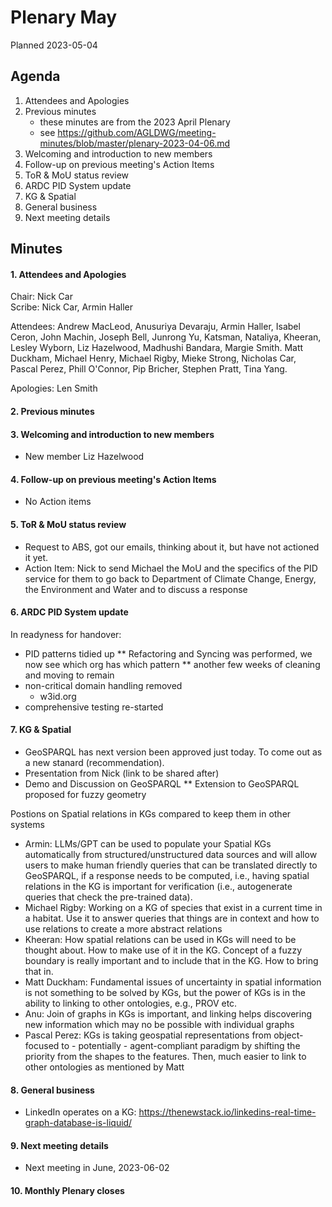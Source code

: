 # Plenary May

Planned 2023-05-04

## Agenda

1. Attendees and Apologies
2. Previous minutes
    * these minutes are from the 2023 April Plenary
    * see <https://github.com/AGLDWG/meeting-minutes/blob/master/plenary-2023-04-06.md>
3. Welcoming and introduction to new members
4. Follow-up on previous meeting's Action Items
5. ToR & MoU status review
6. ARDC PID System update
7. KG & Spatial
9. General business 
10. Next meeting details

## Minutes
#### 1. Attendees and Apologies

Chair: Nick Car  
Scribe: Nick Car, Armin Haller

Attendees: Andrew MacLeod, Anusuriya Devaraju, Armin Haller, Isabel Ceron, John Machin, Joseph Bell, Junrong Yu, Katsman, Nataliya, Kheeran, Lesley Wyborn, Liz Hazelwood, Madhushi Bandara, Margie Smith. Matt Duckham, Michael Henry, Michael Rigby, Mieke Strong, Nicholas Car, Pascal Perez, Phill O'Connor, Pip Bricher, Stephen Pratt, Tina Yang.

Apologies: Len Smith

#### 2. Previous minutes
#### 3. Welcoming and introduction to new members

- New member Liz Hazelwood

#### 4. Follow-up on previous meeting's Action Items

- No Action items

#### 5. ToR & MoU status review

* Request to ABS, got our emails, thinking about it, but have not actioned it yet.
* Action Item: Nick to send Michael the MoU and the specifics of the PID service for them to go back to Department of Climate Change, Energy, the Environment and Water and to discuss a response

#### 6. ARDC PID System update

In readyness for handover:

* PID patterns tidied up
** Refactoring and Syncing was performed, we now see which org has which pattern
** another few weeks of cleaning and moving to remain
* non-critical domain handling removed
    * w3id.org
* comprehensive testing re-started

#### 7. KG & Spatial

* GeoSPARQL has next version been approved just today. To come out as a new stanard (recommendation).
* Presentation from Nick (link to be shared after)
* Demo and Discussion on GeoSPARQL
** Extension to GeoSPARQL proposed for fuzzy geometry

Postions on Spatial relations in KGs compared to keep them in other systems
* Armin: LLMs/GPT can be used to populate your Spatial KGs automatically from structured/unstructured data sources and will allow users to make human friendly queries that can be translated directly to GeoSPARQL, if a response needs to be computed, i.e., having spatial relations in the KG is important for verification (i.e., autogenerate queries that check the pre-trained data).
* Michael Rigby: Working on a KG of species that exist in a current time in a habitat. Use it to answer queries that things are in context and how to use relations to create a more abstract relations
* Kheeran: How spatial relations can be used in KGs will need to be thought about. How to make use of it in the KG. Concept of a fuzzy boundary is really important and to include that in the KG. How to bring that in.
* Matt Duckham: Fundamental issues of uncertainty in spatial information is not something to be solved by KGs, but the power of KGs is in the ability to linking to other ontologies, e.g., PROV etc.
* Anu: Join of graphs in KGs is important, and linking helps discovering new information which may no be possible with individual graphs
* Pascal Perez: KGs is taking geospatial representations from object-focused to - potentially - agent-compliant paradigm by shifting the priority from the shapes to the features. Then, much easier to link to other ontologies as mentioned by Matt


#### 8. General business 
* LinkedIn operates on a KG: https://thenewstack.io/linkedins-real-time-graph-database-is-liquid/


#### 9. Next meeting details

* Next meeting in June, 2023-06-02

#### 10. Monthly Plenary closes
